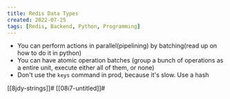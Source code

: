 ```yaml
---
title: Redis Data Types
created: 2022-07-25
tags: [Redis, Backend, Python, Programming]
---
```


- You can perform actions in parallel(pipelining) by batching(read up on how to do it in python)
- You can have atomic operation batches (group a bunch of operations as a entire unit, execute either all of them, or none)
- Don't use the `keys` command in prod, because it's slow. Use a hash

[[8jdy-strings]]#
[[08i7-untitled]]#
